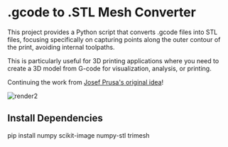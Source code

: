 # .gcode to .STL Mesh Converter

This project provides a Python script that converts .gcode files into STL files, focusing specifically on capturing points along the outer contour of the print, avoiding internal toolpaths. 

This is particularly useful for 3D printing applications where you need to create a 3D model from G-code for visualization, analysis, or printing.

Continuing the work from [Josef Prusa's original idea](https://twitter.com/josefprusa/status/1756725962153292136)!

![render2](https://github.com/AndrewSink/G-code-to-mesh-experiment/assets/46334898/2f4d40d0-af93-4270-85cc-c1190e4544be)

## Install Dependencies
pip install numpy scikit-image numpy-stl trimesh
